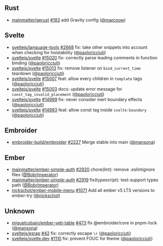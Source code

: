 ## Rust

- [mainmatter/gerust] [#183](https://github.com/mainmatter/gerust/pull/183) add Gravity config ([@marcoow])

## Svelte

- [sveltejs/language-tools] [#2668](https://github.com/sveltejs/language-tools/pull/2668) fix: take other snippets into account when checking for hoistability ([@paoloricciuti])
- [sveltejs/svelte] [#15020](https://github.com/sveltejs/svelte/pull/15020) fix: correctly parse leading comments in function binding ([@paoloricciuti])
- [sveltejs/svelte] [#15013](https://github.com/sveltejs/svelte/pull/15013) fix: remove listener on `bind_current_time` teardown ([@paoloricciuti])
- [sveltejs/svelte] [#15007](https://github.com/sveltejs/svelte/pull/15007) feat: allow every children in `template` tags ([@paoloricciuti])
- [sveltejs/svelte] [#15003](https://github.com/sveltejs/svelte/pull/15003) docs: update error message for `const_tag_invalid_placement` ([@paoloricciuti])
- [sveltejs/svelte] [#14999](https://github.com/sveltejs/svelte/pull/14999) fix: never consider inert boundary effects ([@paoloricciuti])
- [sveltejs/svelte] [#14993](https://github.com/sveltejs/svelte/pull/14993) feat: allow const tag inside `svelte:boundary` ([@paoloricciuti])

## Embroider

- [embroider-build/embroider] [#2227](https://github.com/embroider-build/embroider/pull/2227) Merge stable into main ([@mansona])

## Ember

- [mainmatter/ember-simple-auth] [#2920](https://github.com/mainmatter/ember-simple-auth/pull/2920) chore(lint): remove .eslintignore files ([@BobrImperator])
- [mainmatter/ember-simple-auth] [#2919](https://github.com/mainmatter/ember-simple-auth/pull/2919) fix(typescript): test-support types path ([@BobrImperator])
- [nickschot/ember-mobile-menu] [#1071](https://github.com/nickschot/ember-mobile-menu/pull/1071) Add all ember v5 LTS versions to ember-try ([@nickschot])

## Unknown

- [miguelcobain/ember-yeti-table] [#473](https://github.com/miguelcobain/ember-yeti-table/pull/473) fix @embroider/core in pnpm-lock ([@mansona])
- [sveltejs/esrap] [#42](https://github.com/sveltejs/esrap/pull/42) fix: correctly escape `\r` ([@paoloricciuti])
- [sveltejs/svelte.dev] [#1110](https://github.com/sveltejs/svelte.dev/pull/1110) fix: prevent FOUC for theme ([@paoloricciuti])

[@BobrImperator]: https://github.com/BobrImperator
[@mansona]: https://github.com/mansona
[@marcoow]: https://github.com/marcoow
[@nickschot]: https://github.com/nickschot
[@paoloricciuti]: https://github.com/paoloricciuti
[embroider-build/embroider]: https://github.com/embroider-build/embroider
[mainmatter/ember-simple-auth]: https://github.com/mainmatter/ember-simple-auth
[mainmatter/gerust]: https://github.com/mainmatter/gerust
[miguelcobain/ember-yeti-table]: https://github.com/miguelcobain/ember-yeti-table
[nickschot/ember-mobile-menu]: https://github.com/nickschot/ember-mobile-menu
[sveltejs/esrap]: https://github.com/sveltejs/esrap
[sveltejs/language-tools]: https://github.com/sveltejs/language-tools
[sveltejs/svelte.dev]: https://github.com/sveltejs/svelte.dev
[sveltejs/svelte]: https://github.com/sveltejs/svelte
